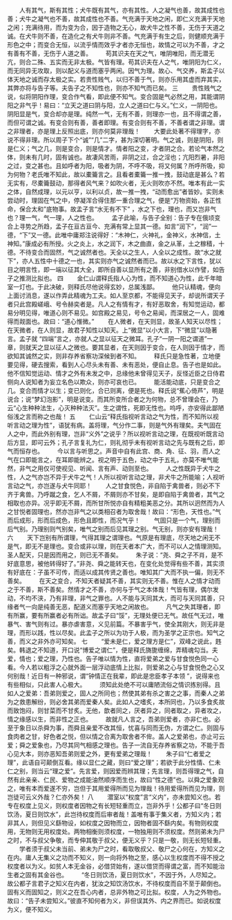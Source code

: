 <!-- { "loadSidebar": true } -->
　　人有其气，斯有其性；犬牛既有其气，亦有其性。人之凝气也善，故其成性也善；犬牛之凝气也不善，故其成性也不善。气充满于天地之闲，即仁义充满于天地之闲；充满待用，而为变为合，因于造物之无心，故犬牛之性不善，无伤于天道之诚。在犬牛则不善，在造化之有犬牛则非不善。气充满于有生之后，则健顺充满于形色之中；而变合无恒，以流乎情而效乎才者亦无恒也，故情之可以为不善，才之有善有不善，无伤于人道之善。 
　　苟其识夫在天之气，唯阴唯阳，而无潜无亢，则合二殊、五实而无非太极。气皆有理。苟其识夫在人之气，唯阴阳为仁义，而无同异无攻取，则以配义与道而塞乎两闲。因气为理。故心、气交养，斯孟子以体天地之诚而存太极之实。若贵性贱气，以归不善于气，则亦乐用其虚而弃其实，其弊亦将与告子等。夫告子之不知性也，则亦不知气而已矣。 
三
　　贵性贱气之说，似将阴阳作理，变合作气看，即此便不知气。变合固是气必然之用，其能谓阴阳之非气乎！易曰：“立天之道曰阴与阳，立人之道曰仁与义。”仁义，一阴阳也。阴阳显是气，变合却亦是理。纯然一气，无有不善，则理亦一也，且不得谓之善，而但可谓之诚。有变合则有善，善者即理。有变合则有不善，不善者谓之非理。谓之非理者，亦是理上反照出底，则亦何莫非理哉！ 
　　大要此处著不得理字，亦说不得非理。所以周子下个“诚”“几”二字，甚为深切著明。气之诚，则是阴阳，则是仁义；气之几，则是变合，则是情才。情者阳之变，才者阴之合。若论气本然之体，则未有几时，固有诚也。故凄风苦雨，非阴之过，合之淫也；亢阳烈暑，非阳之过，变之甚也。且如呼者为阳，吸者为阴，不呼不吸，将又何属？所呼所吸，抑为何物？老氏唯不知此，故以橐籥言之。且看者橐籥一推一拽，鼓动底是甚么？若无实有，尽橐籥鼓动，那得者风气来？如吹火者，无火则吹亦不然。唯本有此一实之体，自然成理，以元以亨，以利以贞，故一推一拽，“动而愈出”者皆妙。实则未尝动时，理固在气之中，停凝浑合得住那一重合理之气，便是“万物资始，各正性命，保合太和”底物事。故孟子言“水无有不下” ，水之下也，理也，而又岂非气也？理一气，气一理，人之性也。 
　　孟子此喻，与告子全别：告子专在俄顷变合上寻势之所趋，孟子在亘古亘今、充满有常上显其一德。如言“润下”，“润”一德，“下”又一德。此唯中庸郑注说得好：“木神仁，火神礼，金神义，水神信，土神知。”康成必有所授。火之炎上，水之润下，木之曲直，金之从革，土之稼穑，十德。不待变合而固然，气之诚然者也。天全以之生人，人全以之成性。故“水之就下”，亦人五性中十德之一也，其实则亦气之诚然者而已。故以水之下言性，犹以目之明言性，即一端以征其大全，即所自善以显所有之善，非别借水以作譬，如告子之推测比拟也。 
四
　　金仁山谓释氏指人心为性，而不知道心为性，此千年暗室一灯也。于此决破，则释氏尽他说得玄妙，总属浅鄙。 
　　他只认精魂，便向上面讨消息，遂以作弄此精魂为工夫。如人至京都，不能得见天子，却说所谓天子者只此宫殿嵯峨、号令赫奕者是。凡人之有情有才，有好恶取舍，有知觉运动，都易分明见得，唯道心则不易见。如宫殿之易见，号令之易闻，而深居之一人，固难得而觌面也。故曰：“道心惟微。” 
　　在人微者，在天则显，故圣人知天以尽性；在天微者，在人则显，故君子知性以知天。上“微显”以小大言，下“微显”以隐著言。孟子就 “四端”言之，亦就人之显以征天之微耳。孔子“一阴一阳之谓道”一章，则就天之显以征人之微也。要其显者，在天则因于变合，在人则因于情才，而欲知其诚然之实，则非存养省察功深候到者不知。 
　　释氏只是急性著，立地便要见得，硬去搜索，看到人心尽头未有善、未有恶处，便自止息。告子也是如此。他不信知觉运动、情才之外有未发之中，总缘他未曾得见天子，反怪近臣之日侍君侧向人说知者为妄立名色以欺众，则亦可哀也已。 
　　能活能动底，只是变合之几。变合而情才以生；变已则化，合已则离，便是死也。释氏说“蕉心倚芦”，明是说合；说“梦幻泡影”，明是说变。而其所变所合者之为何物，总不曾理会在，乃云“心生种种法生，心灭种种法灭”。生之谓性，死即无性也。呜呼，亦安得此鄙陋俗浅之言而称之也哉！ 
五
　　仁山云“释氏指视听言动之气为性，而不知所以视听言动之理为性”，语犹有病。盖将理，气分作二事，则是气外有理矣。夫气固在人之中，而此外别有理，岂非“义外”之说乎？所以视听言动之理，在既视听既言动后方显，即可云外；孔子言复礼为仁，则礼彻乎未有视听言动之先与既有之后，即气而恒存也。 
　　今以言与听思之。声音中自有此宫、商、角、征、羽，而人之气在口即能言之，在耳即能辨之。视之明于五色，动之中于五礼，亦莫不唯气能然，非气之用仅可使视见、听闻、言有声、动则至也。 
　　人之性既异于犬牛之性，人之气亦岂不异于犬牛之气！人所以视听言动之理，非犬牛之所能喻；人视听言动之气，亦岂遂与犬牛同耶！ 
　　人之甘食悦色，非自陷于禽兽者，则必不下齐于禽兽。乃呼蹴之食，乞人不屑，不屑则亦不甘矣，是即自陷于禽兽者，其气之相取也亦异。况乎即无不屑，而所甘所悦亦自有精粗美恶之分。其所以迥然而为人之甘悦者固理也，然亦岂非气之以类相召者为取舍哉！故曰：“形色，天性也。”气而后成形，形而后成色，形色且即性，而况气乎！ 
　　气固只是一个气，理别而后气别。乃理别则气别矣，唯气之别而后见其理之别。气无别，则亦安有理哉！ 
六
　　天下岂别有所谓理，气得其理之谓理也。气原是有理底，尽天地之闲无不是气，即无不是理也。变合或非以理，则在天者本广大，而不可以人之情理测知。圣人配天，只是因而用之，则已无不善矣。 
　　朱子说：“尧、舜之子不肖，是不好底意思，被他转得好了。”非尧、舜之能转天也，在变化处觉得有些不善，其实须有好底在：子虽不可传，而适以成其传贤之善也。唯知其广大而不执一偏，则无不善矣。 
　　在天之变合，不知天者疑其不善，其实则无不善。惟在人之情才动而之于不善，斯不善矣。然情才之不善，亦何与于气之本体哉！气皆有理，偶尔发动，不均不浃，乃有非理，非气之罪也。人不能与天同其大，而可与天同其善，只缘者气一向是纯善无恶，配道义而塞乎天地之闲故也。 
　　凡气之失其理者，即有所赢，要有所赢者必有所诎。故孟子曰“馁”，无理处便已无气。故任气无过，唯暴气、害气则有过。暴亦虐害意，义见前篇。不暴害乎气，使全其刚大，则无非是理，而形以践，性以尽矣。此孟子之所以为功于人极，而为圣学之正宗也。知气之善，而义之非外亦可知矣。 
七
　　“爱未是仁，爱之理方是仁”，双峰之说此，韪矣。韩退之不知道，开口说“博爱之谓仁”，便是释氏旖旎缠绵，弄精魂勾当。夫爱，情也；爱之理，乃性也。告子唯以情为性，直将爱弟之爱与甘食悦色同一心看。今人若以粗浮之心就外面一层浮动底情上比拟，则爱弟之心与甘食悦色之心又何别哉！近日有一种邪说，谓“钟情正在我辈，即此是忠臣孝子本领 ”，说得来也有些相似，只此害人心极大。 
　　须知此处绝不可以庸陋流俗之情识拣别得。且如人之爱弟：吾弟则爱之，固人之所同也；然使其弟有杀之害之之事，而秦人之弟为之救患解纷，则必舍其弟而爱秦人矣。此如人之嗜炙，本所同也，乃以多食炙故而致饱闷，则甘菜而不甘炙。无他，歆者同之，厌者异之，同者取之，异者攻之，情之缘感以生，而非性之正也。 
　　故就凡人言之，吾弟则爱者，亦非仁也。必至于象日以杀舜为事，而舜且亲爱不改其恒，忧喜与同而无伪，方谓之仁。则固与食肉者之甘，好色者之悦，但以情之合离为取舍者不侔。盖人之爱弟也，亦止可云爱；舜之爱象也，乃尽其同气相感之理也。告子一流自无存养省察之功，不能于吾心见大本，则亦恶知吾弟则爱之外，更有爱弟之理哉！ 
　　朱子曰“仁者爱之理”，此语自可颠倒互看。缘以显仁之藏，则曰“爱之理”；若欲于此分性情、仁未仁之别，则当云“理之爱”。先言爱，则因爱而辨其理；先言理，则吾得理之气，自然有此亲亲、仁民、爱物之成能油然顺序而生也，故曰“性之德”也。以舜之爱象观之，唯有本而爱遂不穷，岂但于其用爱得所而见为理哉！待用爱得所而见为理，则岂徒可云义外哉？仁亦外矣！ 
八
　　潜室以“权度”言“义内”，亦未尝知义也。若专在权度上见义，则权度者因物之有长短轻重而立，岂非外乎！公都子曰“冬日则饮汤，夏日则饮水”，此岂待权度而后审者哉！盖唯有事于集义者，方知义内；若非其人，则但见义繇物设，如权度之因物而立，因物者固不繇内矣。有物则权度用，无物则无用权度处。两物相衡则须权度，一物独用则不须权度。然则弟未为尸之时，不与叔父争敬，而专伸其敬于叔父，便无义乎？只是一敬，则无长短轻重。 
　　学者须于叔父未当前、弟未为尸之时，看取敬叔父、敬尸之心何在，方知义之在内。庸人无集义之功而不知义，则一向将外物之至，感心以生权度而不得不授之权度者以为义。如贫人本无金谷，必借贷始有，遂以借贷而得谓之富，而不知能治生者之固有其金谷也。 
　　“冬日则饮汤，夏日则饮水”，不因于外，人尽知之。故公都子言君子之知义在内者，犹汝之知饮汤饮水，不待权度而自不至于颠倒也。固有义而固知之，则义之在吾心内者，总非外物之可比拟。权度，人为之外物也。故曰：“告子未尝知义。”彼直不知何者为义，非但误其外、内之界而已。如说权度为义，便不知义。 
